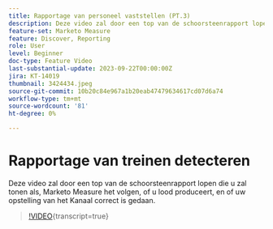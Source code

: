 ```yaml
---
title: Rapportage van personeel vaststellen (PT.3)
description: Deze video zal door een top van de schoorsteenrapport lopen die u zal tonen als, Marketo Measure het volgen, of u lood produceert, en of uw opstelling van het Kanaal correct is gedaan.
feature-set: Marketo Measure
feature: Discover, Reporting
role: User
level: Beginner
doc-type: Feature Video
last-substantial-update: 2023-09-22T00:00:00Z
jira: KT-14019
thumbnail: 3424434.jpeg
source-git-commit: 10b20c84e967a1b20eab47479634617cd07d6a74
workflow-type: tm+mt
source-wordcount: '81'
ht-degree: 0%

---
```



# Rapportage van treinen detecteren

Deze video zal door een top van de schoorsteenrapport lopen die u zal tonen als, Marketo Measure het volgen, of u lood produceert, en of uw opstelling van het Kanaal correct is gedaan.

>[!VIDEO](https://video.tv.adobe.com/v/3424434/?learn=on){transcript=true}
